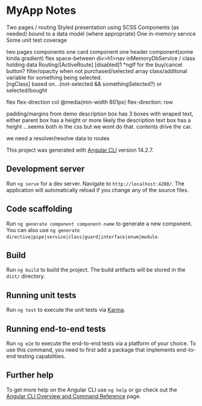 # MyApp Notes
Two pages / routing
Styled presentation using SCSS
Components (as needed) bound to a data model (where appropriate)
One in-memory service
Some unit test coverage 

two pages components
one card component
one header component(some kinda gradient) flex space-between  div>h1>nav<navitems>
inMemoryDbService / class holding data
Routing/[ActiveRoute]
[disabled]1
*ngIf for the buy/cancel button?
filter/opacity when not purchased/selected
array class/additonal variable for something being selected.  
[ngClass] based on...(not-selected && somethingSelected?) or selected/bought

flex
flex-direction col
@media(min-width 801px)
flex-direction: row

padding/margins from demo
description box has 3 boxes with wraped text, either parent box has a height or more likely the description text box has a height
...seems both in the css but we wont do that. contents drive the car.

we need a resolver/resolve data to routes

This project was generated with [Angular CLI](https://github.com/angular/angular-cli) version 14.2.7.

## Development server

Run `ng serve` for a dev server. Navigate to `http://localhost:4200/`. The application will automatically reload if you change any of the source files.

## Code scaffolding

Run `ng generate component component-name` to generate a new component. You can also use `ng generate directive|pipe|service|class|guard|interface|enum|module`.

## Build

Run `ng build` to build the project. The build artifacts will be stored in the `dist/` directory.

## Running unit tests

Run `ng test` to execute the unit tests via [Karma](https://karma-runner.github.io).

## Running end-to-end tests

Run `ng e2e` to execute the end-to-end tests via a platform of your choice. To use this command, you need to first add a package that implements end-to-end testing capabilities.

## Further help

To get more help on the Angular CLI use `ng help` or go check out the [Angular CLI Overview and Command Reference](https://angular.io/cli) page.
